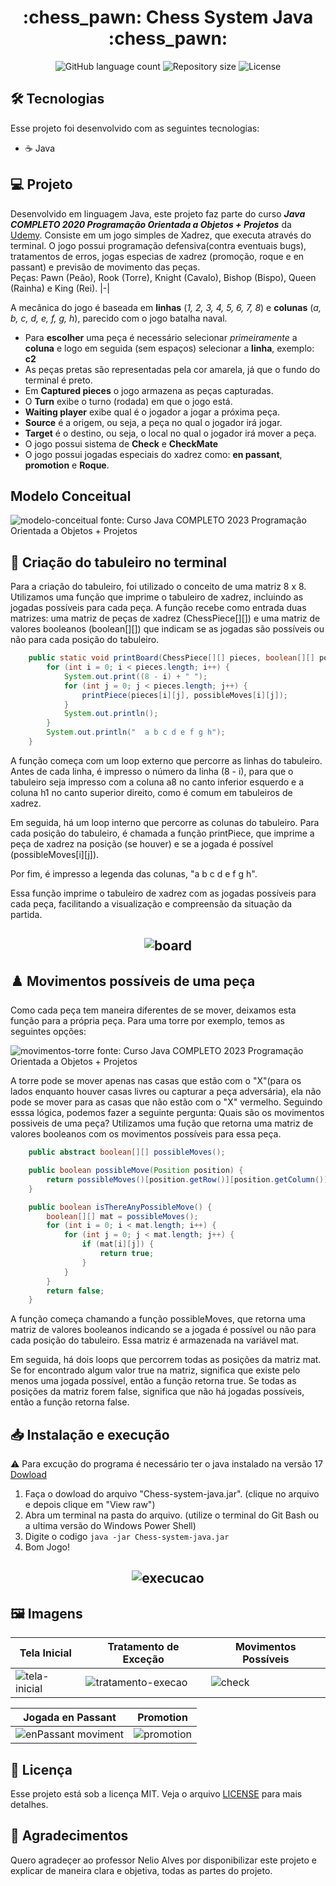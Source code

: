 <h1 align="center">
  :chess_pawn: Chess System Java :chess_pawn:
</h1>

<p align="center">
  <img alt="GitHub language count" src="https://img.shields.io/github/languages/count/devhetor/chess-system-java?style=for-the-badge">

  <img alt="Repository size" src="https://img.shields.io/github/repo-size/devhetor/chess-system-java?style=for-the-badge">

  <img alt="License" src="https://img.shields.io/github/license/devhetor/chess-system-java?style=for-the-badge">
</p>


## :hammer_and_wrench: Tecnologias 

Esse projeto foi desenvolvido com as seguintes tecnologias:

- :coffee: Java

## 💻 Projeto
Desenvolvido em linguagem Java, este projeto faz parte do curso *__Java COMPLETO 2020 Programação Orientada a Objetos + Projetos__* da [Udemy](https://www.udemy.com/course/java-curso-completo/). Consiste em um jogo simples de Xadrez, que executa através do terminal. O jogo possui programação defensiva(contra eventuais bugs), tratamentos de erros, jogas especias de xadrez (promoção, roque e en passant) e previsão de movimento das peças.  
Peças: Pawn (Peão), Rook (Torre), Knight (Cavalo), Bishop (Bispo), Queen (Rainha) e King (Rei).
|-|

 A mecânica do jogo é baseada em **linhas** (_1, 2, 3, 4, 5, 6, 7, 8_) e **colunas** (_a, b, c, d, e, f, g, h_), parecido com o jogo batalha naval.
- Para **escolher** uma peça é necessário selecionar _primeiramente_ a **coluna** e logo em seguida (sem espaços) selecionar a **linha**, exemplo: **c2**
- As peças pretas são representadas pela cor amarela, já que o fundo do terminal é preto.
- Em **Captured pieces** o jogo armazena as peças capturadas.
- O **Turn** exibe o turno (rodada) em que o jogo está.
- **Waiting player** exibe qual é o jogador a jogar a próxima peça.
- **Source** é a origem, ou seja, a peça no qual o jogador irá jogar.
- **Target** é o destino, ou seja, o local no qual o jogador irá mover a peça.
- O jogo possui sistema de **Check** e **CheckMate**
- O jogo possui jogadas especiais do xadrez como: **en passant**, **promotion** e **Roque**.

## Modelo Conceitual
![modelo-conceitual](https://github.com/devhetor/assets/blob/64561f7034522fe592112caed586bdef3d7c4749/Chess-java-assets/imagem/chess-system-design.png)
fonte: Curso Java COMPLETO 2023 Programação Orientada a Objetos + Projetos


## :checkered_flag: Criação do tabuleiro no terminal 
Para a criação do tabuleiro, foi utilizado o conceito de uma matriz 8 x 8. Utilizamos uma função que imprime o tabuleiro de xadrez, incluindo as jogadas possíveis para cada peça. A função recebe como entrada duas matrizes: uma matriz de peças de xadrez (ChessPiece[][]) e uma matriz de valores booleanos (boolean[][]) que indicam se as jogadas são possíveis ou não para cada posição do tabuleiro.

```java
    public static void printBoard(ChessPiece[][] pieces, boolean[][] possibleMoves) {
		for (int i = 0; i < pieces.length; i++) {
			System.out.print((8 - i) + " ");
			for (int j = 0; j < pieces.length; j++) {
				printPiece(pieces[i][j], possibleMoves[i][j]);
			}
			System.out.println();
		}
		System.out.println("  a b c d e f g h");
	}
```
A função começa com um loop externo que percorre as linhas do tabuleiro. Antes de cada linha, é impresso o número da linha (8 - i), para que o tabuleiro seja impresso com a coluna a8 no canto inferior esquerdo e a coluna h1 no canto superior direito, como é comum em tabuleiros de xadrez.

Em seguida, há um loop interno que percorre as colunas do tabuleiro. Para cada posição do tabuleiro, é chamada a função printPiece, que imprime a peça de xadrez na posição (se houver) e se a jogada é possível (possibleMoves[i][j]).

Por fim, é impresso a legenda das colunas, "a b c d e f g h".

Essa função imprime o tabuleiro de xadrez com as jogadas possíveis para cada peça, facilitando a visualização e compreensão da situação da partida.

<h2 align="center">
  
![board](https://github.com/devhetor/assets/blob/64561f7034522fe592112caed586bdef3d7c4749/Chess-java-assets/imagem/board.png)
</h2>

## :chess_pawn: Movimentos possíveis de uma peça
Como cada peça tem maneira diferentes de se mover, deixamos esta função para a própria peça. Para uma torre por exemplo, temos as seguintes opções:

<p align="center">
  
![movimentos-torre](https://github.com/devhetor/assets/blob/64561f7034522fe592112caed586bdef3d7c4749/Chess-java-assets/imagem/movimentos%20possiveis%20torre.png)
fonte: Curso Java COMPLETO 2023 Programação Orientada a Objetos + Projetos
</p>

A torre pode se mover apenas nas casas que estão com o "X"(para os lados enquanto houver casas livres ou capturar a peça adversária), ela não pode se mover para as casas que não estão com o "X" vermelho. Seguindo esssa lógica, podemos fazer a seguinte pergunta: Quais são os movimentos possiveis de uma peça? Utilizamos uma fução que retorna uma matriz de valores booleanos com os movimentos possíveis para essa peça. 

```java
    public abstract boolean[][] possibleMoves();

	public boolean possibleMove(Position position) {
		return possibleMoves()[position.getRow()][position.getColumn()];
	}

	public boolean isThereAnyPossibleMove() {
		boolean[][] mat = possibleMoves();
		for (int i = 0; i < mat.length; i++) {
			for (int j = 0; j < mat.length; j++) {
				if (mat[i][j]) {
					return true;
				}
			}
		}
		return false;
	}
```

A função começa chamando a função possibleMoves, que retorna uma matriz de valores booleanos indicando se a jogada é possível ou não para cada posição do tabuleiro. Essa matriz é armazenada na variável mat. 

Em seguida, há dois loops que percorrem todas as posições da matriz mat. Se for encontrado algum valor true na matriz, significa que existe pelo menos uma jogada possível, então a função retorna true. Se todas as posições da matriz forem false, significa que não há jogadas possíveis, então a função retorna false.
  
## :inbox_tray: Instalação e execução

:warning: Para excução do programa é necessário ter o java instalado na versão 17 [Dowload](https://www.azul.com/downloads/?version=java-17-lts&package=jdk)

1. Faça o dowload do arquivo "Chess-system-java.jar". (clique no arquivo e depois clique em "View raw") 
2. Abra um terminal na pasta do arquivo. (utilize o terminal do Git Bash ou a ultima versão do Windows Power Shell)
3. Digite o codigo ```java -jar Chess-system-java.jar```
4. Bom Jogo!

<h2 align="center">
  
![execucao](https://github.com/devhetor/assets/blob/28a90452e84bcdd17ca84d3bc1ab4db9f0707166/Chess-java-assets/Gifs/execucao.gif)
</h2>

## 🖼️ Imagens

| Tela Inicial  | Tratamento de Exceção | Movimentos Possíveis | 
|---|---|---|
| ![tela-inicial](https://github.com/devhetor/assets/blob/60090343fd8d682ce40c32730e3714a953b0a128/Chess-java-assets/imagem/tela%20inicial.png)  | ![tratamento-execao](https://github.com/devhetor/assets/blob/60090343fd8d682ce40c32730e3714a953b0a128/Chess-java-assets/imagem/tratamento%20de%20excecoes.png)  | ![check](https://github.com/devhetor/assets/blob/60090343fd8d682ce40c32730e3714a953b0a128/Chess-java-assets/imagem/movimentos%20possiveis.png)  | 

| Jogada en Passant  | Promotion | 
|---|---|
| ![enPassant moviment](https://github.com/devhetor/assets/blob/60090343fd8d682ce40c32730e3714a953b0a128/Chess-java-assets/imagem/jogada%20en%20passant.png)  | ![promotion](https://github.com/devhetor/assets/blob/60090343fd8d682ce40c32730e3714a953b0a128/Chess-java-assets/imagem/jogada%20promotion.png)  |

## 📝 Licença

Esse projeto está sob a licença MIT. Veja o arquivo [LICENSE](LICENSE.md) para mais detalhes.

## :raised_hands: Agradecimentos

Quero agradeçer ao professor Nelio Alves por disponibilizar este projeto e explicar de maneira clara e objetiva, todas as partes do projeto.
